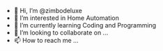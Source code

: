 - 👋 Hi, I’m @zimbodeluxe
- 👀 I’m interested in Home Automation
- 🌱 I’m currently learning Coding and Programming
- 💞️ I’m looking to collaborate on ...
- 📫 How to reach me ...

<!---
zimbodeluxe/zimbodeluxe is a ✨ special ✨ repository because its `README.md` (this file) appears on your GitHub profile.
You can click the Preview link to take a look at your changes.
--->
